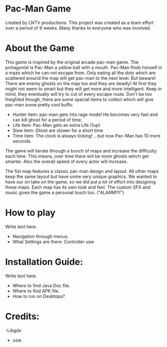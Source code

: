 # Pac-Man Game
 created by LNTV productions.
 This project was created as a team effort over a period of 9 weeks.
 Many thanks to everyone who was involved.

 # About the Game

 This game is inspired by the original arcade pac-man game.
 The protagonist is Pac-Man a yellow ball with a mouth. Pac-Man finds himself in a maze which he can not escape from.
 Only eating all the dots which are scattered around the map will get pac-man to the next level. 
 But beware! There are enemy ghosts on the map too and they are deadly! At first they might not seem to smart but they will get more and more intelligent.
 Keep in mind, they eventually will try to cut of every escape route.
 Don't be too freighted though, there are some special items to collect which will give pac-man some pretty cool buffs:
 - Hunter item: pac-man gets into rage mode! He becomes very fast and can kill ghost for a period of time.
 - Life item: Pac-Man gets an extra Life (1up)
 - Slow item: Ghost are slower for a short time
 - Time item: The clock is always ticking! ...but now Pac-Man has 10 more seconds.
 
 The game will iterate through a bunch of maps and increase the difficulty each time. 
 This means, over time there will be more ghosts which get smarter. 
 Also the overall speed of every actor will increase. 
 
 The fist map features a classic pac-man design and layout. All other maps keep the same layout but have some very unique graphics. 
 We wanted to have our on take on the game, so we did put a lot of effort into designing these maps. Each map has its own look and feel.
 The custom SFX and music gives the game a personal touch too. ("ALARM!!!!")
 
 
 # How to play
 Write text here. 
 - Navigation through menus. 
 - What Settings are there: Controller usw

 # Installation Guide:

 Write text here. 
 - Where to find Java Doc file.
 - Where to find APK file.
 - How to run on Desktops?
 
 # Credits:
 -Libgdx
 - usw.
 
